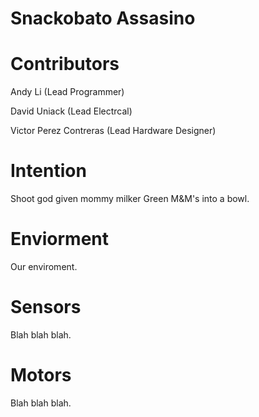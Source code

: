 # Snackobato Assasino

# Contributors

Andy Li (Lead Programmer)

David Uniack (Lead Electrcal)

Victor Perez Contreras (Lead Hardware Designer)

# Intention

Shoot god given mommy milker Green M&M's into a bowl.

# Enviorment

Our enviroment.

# Sensors

Blah blah blah.

# Motors

Blah blah blah.
